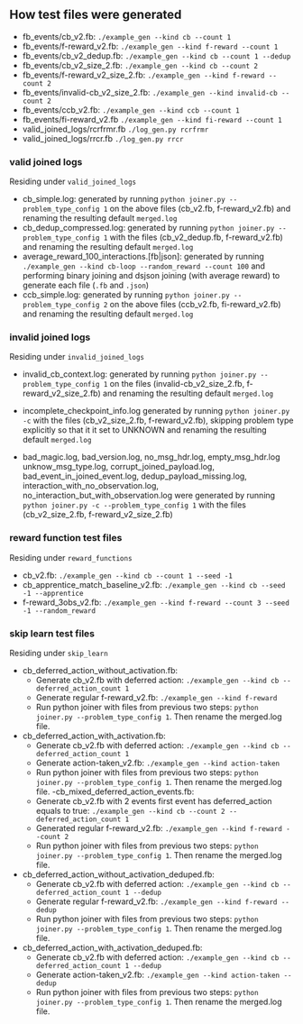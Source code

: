 ## How test files were generated

- fb_events/cb_v2.fb: `./example_gen --kind cb --count 1`
- fb_events/f-reward_v2.fb: `./example_gen --kind f-reward --count 1`
- fb_events/cb_v2_dedup.fb: `./example_gen --kind cb --count 1 --dedup`
- fb_events/cb_v2_size_2.fb: `./example_gen --kind cb --count 2`
- fb_events/f-reward_v2_size_2.fb: `./example_gen --kind f-reward --count 2`
- fb_events/invalid-cb_v2_size_2.fb: `./example_gen --kind invalid-cb --count 2`
- fb_events/ccb_v2.fb: `./example_gen --kind ccb --count 1`
- fb_events/fi-reward_v2.fb `./example_gen --kind fi-reward --count 1`
- valid_joined_logs/rcrfrmr.fb `./log_gen.py rcrfrmr`
- valid_joined_logs/rrcr.fb `./log_gen.py rrcr`
### valid joined logs

Residing under `valid_joined_logs`

- cb_simple.log: generated by running `python joiner.py --problem_type_config 1` on the above files (cb_v2.fb, f-reward_v2.fb) and renaming the resulting default `merged.log`
- cb_dedup_compressed.log: generated by running `python joiner.py --problem_type_config 1` with the files (cb_v2_dedup.fb, f-reward_v2.fb) and renaming the resulting default `merged.log`
- average_reward_100_interactions.[fb|json]: generated by running `./example_gen --kind cb-loop --random_reward --count 100` and performing binary joining and dsjson joining (with average reward) to generate each file (`.fb` and `.json`)
- ccb_simple.log: generated by running `python joiner.py --problem_type_config 2` on the above files (ccb_v2.fb, fi-reward_v2.fb) and renaming the resulting default `merged.log`

### invalid joined logs

Residing under `invalid_joined_logs`

- invalid_cb_context.log: generated by running `python joiner.py --problem_type_config 1` on the files (invalid-cb_v2_size_2.fb, f-reward_v2_size_2.fb) and renaming the resulting default `merged.log`
- incomplete_checkpoint_info.log generated by running `python joiner.py -c` with the files (cb_v2_size_2.fb, f-reward_v2.fb), skipping problem type explicitly so that it it set to UNKNOWN and renaming the resulting default `merged.log`

- bad_magic.log, bad_version.log, no_msg_hdr.log, empty_msg_hdr.log unknow_msg_type.log, corrupt_joined_payload.log, bad_event_in_joined_event.log, dedup_payload_missing.log, interaction_with_no_observation.log, no_interaction_but_with_observation.log were generated by running `python joiner.py -c --problem_type_config 1` with the files (cb_v2_size_2.fb, f-reward_v2_size_2.fb)

### reward function test files

Residing under `reward_functions`

- cb_v2.fb: `./example_gen --kind cb --count 1 --seed -1`
- cb_apprentice_match_baseline_v2.fb: `./example_gen --kind cb --seed -1 --apprentice`
- f-reward_3obs_v2.fb: `./example_gen --kind f-reward --count 3 --seed -1 --random_reward`

### skip learn test files

Residing under `skip_learn`

- cb_deferred_action_without_activation.fb:
  - Generate cb_v2.fb with deferred action: `./example_gen --kind cb --deferred_action_count 1`
  - Generate regular f-reward_v2.fb: `./example_gen --kind f-reward`
  - Run python joiner with files from previous two steps: `python joiner.py --problem_type_config 1`. Then rename the merged.log file.
- cb_deferred_action_with_activation.fb:
  - Generate cb_v2.fb with deferred action: `./example_gen --kind cb --deferred_action_count 1`
  - Generate action-taken_v2.fb: `./example_gen --kind action-taken`
  - Run python joiner with files from previous two steps: `python joiner.py --problem_type_config 1`. Then rename the merged.log file.
-cb_mixed_deferred_action_events.fb:
  - Generate cb_v2.fb with 2 events first event has deferred_action equals to true: `./example_gen --kind cb --count 2 --deferred_action_count 1`
  - Generated regular f-reward_v2.fb: `./example_gen --kind f-reward --count 2`
  - Run python joiner with files from previous two steps: `python joiner.py --problem_type_config 1`. Then rename the merged.log file.
- cb_deferred_action_without_activation_deduped.fb:
  - Generate cb_v2.fb with deferred action: `./example_gen --kind cb --deferred_action_count 1 --dedup`
  - Generate regular f-reward_v2.fb: `./example_gen --kind f-reward --dedup`
  - Run python joiner with files from previous two steps: `python joiner.py --problem_type_config 1`. Then rename the merged.log file.
- cb_deferred_action_with_activation_deduped.fb:
  - Generate cb_v2.fb with deferred action: `./example_gen --kind cb --deferred_action_count 1 --dedup`
  - Generate action-taken_v2.fb: `./example_gen --kind action-taken --dedup`
  - Run python joiner with files from previous two steps: `python joiner.py --problem_type_config 1`. Then rename the merged.log file.
